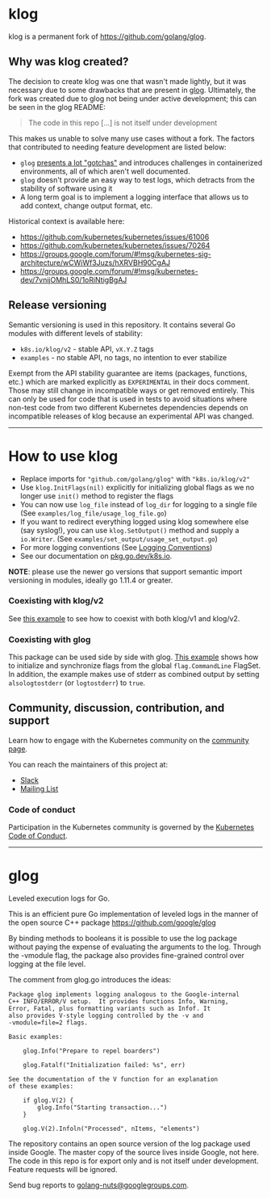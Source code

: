 klog
====

klog is a permanent fork of https://github.com/golang/glog.

## Why was klog created?

The decision to create klog was one that wasn't made lightly, but it was necessary due to some
drawbacks that are present in [glog](https://github.com/golang/glog). Ultimately, the fork was created due to glog not being under active development; this can be seen in the glog README:

> The code in this repo [...] is not itself under development

This makes us unable to solve many use cases without a fork. The factors that contributed to needing feature development are listed below:

 * `glog` [presents a lot "gotchas"](https://github.com/kubernetes/kubernetes/issues/61006) and introduces challenges in containerized environments, all of which aren't well documented.
 * `glog` doesn't provide an easy way to test logs, which detracts from the stability of software using it
 * A long term goal is to implement a logging interface that allows us to add context, change output format, etc.

Historical context is available here:

 * https://github.com/kubernetes/kubernetes/issues/61006
 * https://github.com/kubernetes/kubernetes/issues/70264
 * https://groups.google.com/forum/#!msg/kubernetes-sig-architecture/wCWiWf3Juzs/hXRVBH90CgAJ
 * https://groups.google.com/forum/#!msg/kubernetes-dev/7vnijOMhLS0/1oRiNtigBgAJ

## Release versioning

Semantic versioning is used in this repository. It contains several Go modules
with different levels of stability:
- `k8s.io/klog/v2` - stable API, `vX.Y.Z` tags
- `examples` - no stable API, no tags, no intention to ever stabilize

Exempt from the API stability guarantee are items (packages, functions, etc.)
which are marked explicitly as `EXPERIMENTAL` in their docs comment. Those
may still change in incompatible ways or get removed entirely. This can only
be used for code that is used in tests to avoid situations where non-test
code from two different Kubernetes dependencies depends on incompatible
releases of klog because an experimental API was changed.

----

How to use klog
===============
- Replace imports for `"github.com/golang/glog"` with `"k8s.io/klog/v2"`
- Use `klog.InitFlags(nil)` explicitly for initializing global flags as we no longer use `init()` method to register the flags
- You can now use `log_file` instead of `log_dir` for logging to a single file (See `examples/log_file/usage_log_file.go`)
- If you want to redirect everything logged using klog somewhere else (say syslog!), you can use `klog.SetOutput()` method and supply a `io.Writer`. (See `examples/set_output/usage_set_output.go`)
- For more logging conventions (See [Logging Conventions](https://github.com/kubernetes/community/blob/master/contributors/devel/sig-instrumentation/logging.md))
- See our documentation on [pkg.go.dev/k8s.io](https://pkg.go.dev/k8s.io/klog).

**NOTE**: please use the newer go versions that support semantic import versioning in modules, ideally go 1.11.4 or greater.

### Coexisting with klog/v2

See [this example](examples/coexist_klog_v1_and_v2/) to see how to coexist with both klog/v1 and klog/v2.

### Coexisting with glog
This package can be used side by side with glog. [This example](examples/coexist_glog/coexist_glog.go) shows how to initialize and synchronize flags from the global `flag.CommandLine` FlagSet. In addition, the example makes use of stderr as combined output by setting `alsologtostderr` (or `logtostderr`) to `true`.

## Community, discussion, contribution, and support

Learn how to engage with the Kubernetes community on the [community page](http://kubernetes.io/community/).

You can reach the maintainers of this project at:

- [Slack](https://kubernetes.slack.com/messages/klog)
- [Mailing List](https://groups.google.com/forum/#!forum/kubernetes-sig-architecture)

### Code of conduct

Participation in the Kubernetes community is governed by the [Kubernetes Code of Conduct](code-of-conduct.md).

----

glog
====

Leveled execution logs for Go.

This is an efficient pure Go implementation of leveled logs in the
manner of the open source C++ package
	https://github.com/google/glog

By binding methods to booleans it is possible to use the log package
without paying the expense of evaluating the arguments to the log.
Through the -vmodule flag, the package also provides fine-grained
control over logging at the file level.

The comment from glog.go introduces the ideas:

	Package glog implements logging analogous to the Google-internal
	C++ INFO/ERROR/V setup.  It provides functions Info, Warning,
	Error, Fatal, plus formatting variants such as Infof. It
	also provides V-style logging controlled by the -v and
	-vmodule=file=2 flags.

	Basic examples:

		glog.Info("Prepare to repel boarders")

		glog.Fatalf("Initialization failed: %s", err)

	See the documentation of the V function for an explanation
	of these examples:

		if glog.V(2) {
			glog.Info("Starting transaction...")
		}

		glog.V(2).Infoln("Processed", nItems, "elements")


The repository contains an open source version of the log package
used inside Google. The master copy of the source lives inside
Google, not here. The code in this repo is for export only and is not itself
under development. Feature requests will be ignored.

Send bug reports to golang-nuts@googlegroups.com.
